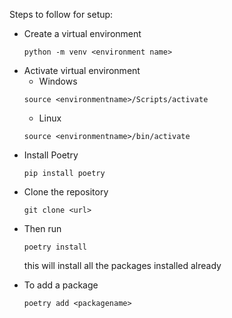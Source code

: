 Steps to follow for setup:

<ul>

<li> Create a virtual environment 

```
python -m venv <environment name>
```
</li>
<li>
Activate virtual environment 


- Windows 

```
source <environmentname>/Scripts/activate 
```

- Linux 

```
source <environmentname>/bin/activate
```
</li>
<li>
Install Poetry 

```
pip install poetry 
```
</li>
<li>
Clone the repository 

```
git clone <url>
```
</li>
<li>
Then run 

```
poetry install 
```
this will install all the packages installed already
</li>
<li>
To add a package

```
poetry add <packagename>
```
</li>
</ul>